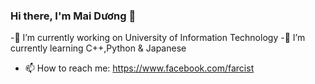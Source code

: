 ### Hi there, I'm Mai Dương 👋
-🔭 I’m currently working on University of Information Technology
-🌱 I’m currently learning C++,Python & Japanese 
- 📫 How to reach me: https://www.facebook.com/farcist
<!--
**maiduong28/maiduong28** is a ✨ _special_ ✨ repository because its `README.md` (this file) appears on your GitHub profile.

Here are some ideas to get you started:

- 🔭 I’m currently working on ...
- 🌱 I’m currently learning ...
- 👯 I’m looking to collaborate on ...
- 🤔 I’m looking for help with ...
- 💬 Ask me about ...
- 📫 How to reach me: ...
- 😄 Pronouns: ...
- ⚡ Fun fact: ...
-->
